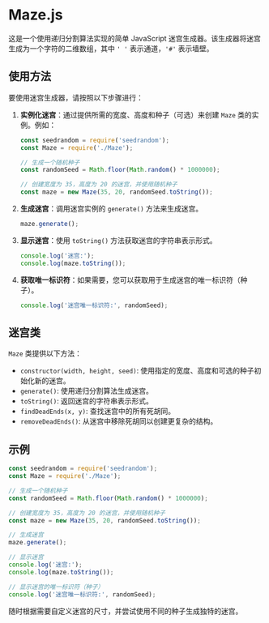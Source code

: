 # Maze.js
这是一个使用递归分割算法实现的简单 JavaScript 迷宫生成器。该生成器将迷宫生成为一个字符的二维数组，其中 `' '` 表示通道，`'#'` 表示墙壁。

## 使用方法

要使用迷宫生成器，请按照以下步骤进行：

1. **实例化迷宫**：通过提供所需的宽度、高度和种子（可选）来创建 `Maze` 类的实例。例如：

   ```javascript
   const seedrandom = require('seedrandom');
   const Maze = require('./Maze');

   // 生成一个随机种子
   const randomSeed = Math.floor(Math.random() * 1000000);

   // 创建宽度为 35，高度为 20 的迷宫，并使用随机种子
   const maze = new Maze(35, 20, randomSeed.toString());
   ```

2. **生成迷宫**：调用迷宫实例的 `generate()` 方法来生成迷宫。

   ```javascript
   maze.generate();
   ```

3. **显示迷宫**：使用 `toString()` 方法获取迷宫的字符串表示形式。

   ```javascript
   console.log('迷宫:');
   console.log(maze.toString());
   ```

4. **获取唯一标识符**：如果需要，您可以获取用于生成迷宫的唯一标识符（种子）。

   ```javascript
   console.log('迷宫唯一标识符:', randomSeed);
   ```

## 迷宫类

`Maze` 类提供以下方法：

- `constructor(width, height, seed)`: 使用指定的宽度、高度和可选的种子初始化新的迷宫。
- `generate()`: 使用递归分割算法生成迷宫。
- `toString()`: 返回迷宫的字符串表示形式。
- `findDeadEnds(x, y)`: 查找迷宫中的所有死胡同。
- `removeDeadEnds()`: 从迷宫中移除死胡同以创建更复杂的结构。

## 示例

```javascript
const seedrandom = require('seedrandom');
const Maze = require('./Maze');

// 生成一个随机种子
const randomSeed = Math.floor(Math.random() * 1000000);

// 创建宽度为 35，高度为 20 的迷宫，并使用随机种子
const maze = new Maze(35, 20, randomSeed.toString());

// 生成迷宫
maze.generate();

// 显示迷宫
console.log('迷宫:');
console.log(maze.toString());

// 显示迷宫的唯一标识符（种子）
console.log('迷宫唯一标识符:', randomSeed);
```

随时根据需要自定义迷宫的尺寸，并尝试使用不同的种子生成独特的迷宫。
